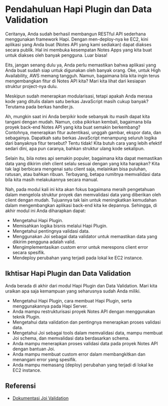# Pendahuluan Hapi Plugin dan Data Validation

Ceritanya, Anda sudah berhasil membangun RESTful API sederhana menggunakan framework Hapi. Dengan men-deploy-nya ke EC2, kini aplikasi yang Anda buat (Notes API yang kami sediakan) dapat diakses secara publik. Hal ini membuka kesempatan Notes Apps yang kita buat untuk diakses oleh banyak pengguna. Luar biasa!

Eits, jangan senang dulu ya, Anda perlu memastikan bahwa aplikasi yang Anda buat sudah siap untuk digunakan oleh banyak orang. Oke, untuk High Availability, AWS memang tangguh. Namun, bagaimana bila kita ingin terus mengembangkan fitur di Notes API kita? Mari kita lihat dari kesiapan struktur project-nya dulu.

Meskipun sudah menerapkan modularisasi, tetapi apakah Anda merasa kode yang ditulis dalam satu berkas JavaScript masih cukup banyak? Terutama pada berkas handler.js.

Ah, mungkin saat ini Anda berpikir kode sebanyak itu masih dapat kita tangani dengan mudah. Namun, coba pikirkan kembali, bagaimana bila proyek back-end Notes API yang kita buat semakin berkembang? Contohnya, menerapkan fitur autentikasi, unggah gambar, ekspor data, dan sebagainya. Dapatkah satu berkas JavaScript menampung seluruh logika dari banyaknya fitur tersebut? Tentu tidak! Kita butuh cara yang lebih efektif sedari dini, apa pun caranya, bahkan struktur ulang kode sekalipun.

Selain itu, bila notes api semakin populer, bagaimana kita dapat memastikan data yang dikirim oleh client selalu sesuai dengan yang kita harapkan? Kita tak lagi berbicara mengenai satu client saja, melainkan bisa puluhan, ratusan, atau bahkan ribuan. Terbayang, betapa rumitnya memvalidasi data bila kita masih melakukannya secara manual.

Nah, pada modul kali ini kita akan fokus bagaimana meraih pengetahuan dalam mengelola struktur proyek dan memvalidasi data yang diberikan oleh client dengan mudah. Tujuannya tak lain untuk meningkatkan kemudahan dalam mengembangkan aplikasi back-end kita ke depannya. Sehingga, di akhir modul ini Anda diharapkan dapat:

- Mengetahui Hapi Plugin.
- Memisahkan logika bisnis melalui Hapi Plugin.
- Mengetahui pentingnya validasi data.
- Menggunakan Joi sebagai data validator untuk memastikan data yang dikirim pengguna adalah valid.
- Mengimplementasikan custom error untuk merespons client error secara spesifik.
- Mendeploy perubahan yang terjadi pada lokal ke EC2 instance.

## Ikhtisar Hapi Plugin dan Data Validation

Anda berada di akhir dari modul Hapi Plugin dan Data Validation. Mari kita uraikan apa saja kemampuan yang seharusnya sudah Anda miliki.

- Mengetahui Hapi Plugin, cara membuat Hapi Plugin, serta menggunakannya pada Hapi Server.
- Anda mampu restrukturisasi proyek Notes API dengan menggunakan teknik Plugin.
- Mengetahui data validation dan pentingnya menerapkan proses validasi data.
- Mengetahui Joi sebagai tools dalam memvalidasi data, mampu membuat Joi schema, dan memvalidasi data berdasarkan schema.
- Anda mampu menerapkan proses validasi data pada proyek Notes API dengan bantuan Joi.
- Anda mampu membuat custom error dalam membangkitkan dan menangani error yang spesifik.
- Anda mampu memasang (deploy) perubahan yang terjadi di lokal ke EC2 instance.

## Referensi

- [Dokumentasi Joi Validation](https://joi.dev/api/?v=17.6.0)
